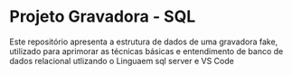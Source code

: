 # Projeto Gravadora - SQL
Este repositório apresenta a estrutura de dados de uma gravadora fake, 
utilizado para aprimorar as técnicas básicas e entendimento de banco de dados 
relacional utlizando o Linguaem sql server e VS Code 
